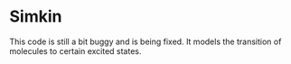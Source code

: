 # Simkin
This code is still a bit buggy and is being fixed.
It models the transition of molecules to certain excited states.
